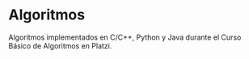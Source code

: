 # Algoritmos

Algoritmos implementados en C/C++, Python y Java durante el Curso Básico de Algoritmos en Platzi.
